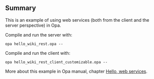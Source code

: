 Summary
-------

This is an example of using web services (both from the client and the server perspective) in Opa.

Compile and run the server with:

`opa hello_wiki_rest.opa --`

Compile and run the client with:

`opa hello_wiki_rest_client_customizable.opa --`

More about this example in Opa manual, chapter [Hello, web services](http://doc.opalang.org/manual/Hello--web-services).
